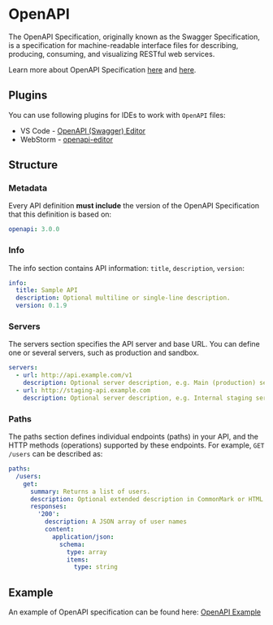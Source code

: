 # OpenAPI

The OpenAPI Specification, originally known as the Swagger Specification, is a specification for machine-readable interface files for describing, producing, consuming, and visualizing RESTful web services. 

Learn more about OpenAPI Specification [here](https://swagger.io/docs/specification/about/) and [here](https://swagger.io/specification/).

## Plugins

You can use following plugins for IDEs to work with `OpenAPI` files:

* VS Code - [OpenAPI (Swagger) Editor](https://marketplace.visualstudio.com/items?itemName=42Crunch.vscode-openapi)
* WebStorm - [openapi-editor](https://plugins.jetbrains.com/plugin/12887-openapi-editor)


## Structure

### Metadata

Every API definition **must include** the version of the OpenAPI Specification that this definition is based on:

```yaml
openapi: 3.0.0
```

### Info

The info section contains API information: `title`, `description`, `version`:

```yaml
info:
  title: Sample API
  description: Optional multiline or single-line description.
  version: 0.1.9
```

### Servers

The servers section specifies the API server and base URL. You can define one or several servers, such as production and sandbox.

```yaml
servers:
  - url: http://api.example.com/v1
    description: Optional server description, e.g. Main (production) server
  - url: http://staging-api.example.com
    description: Optional server description, e.g. Internal staging server for testing
```

### Paths

The paths section defines individual endpoints (paths) in your API, and the HTTP methods (operations) supported by these endpoints. For example, ```GET /users``` can be described as:

```yaml
paths:
  /users:
    get:
      summary: Returns a list of users.
      description: Optional extended description in CommonMark or HTML
      responses:
        '200':
          description: A JSON array of user names
          content:
            application/json:
              schema: 
                type: array
                items: 
                  type: string
```

## Example

An example of OpenAPI specification can be found here: [OpenAPI Example](/static/example.yaml)